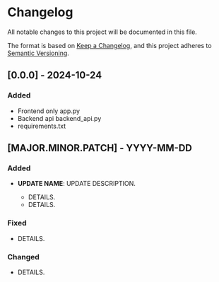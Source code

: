 # Changelog

All notable changes to this project will be documented in this file.

The format is based on [Keep a Changelog](https://keepachangelog.com/en/1.1.0/),
and this project adheres to [Semantic Versioning](https://semver.org/spec/v2.0.0.html).

## [0.0.0] - 2024-10-24

### Added

- Frontend only app.py
- Backend api backend_api.py
- requirements.txt

## [MAJOR.MINOR.PATCH] - YYYY-MM-DD

### Added

- **UPDATE NAME**: UPDATE DESCRIPTION.

  - DETAILS.
  - DETAILS.

### Fixed

- DETAILS.

### Changed

- DETAILS.
